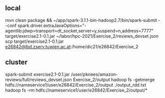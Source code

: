 
## local

mvn clean package && ~/app/spark-3.1.1-bin-hadoop2.7/bin/spark-submit --conf spark.driver.extraJavaOptions="-agentlib:jdwp=transport=dt_socket,server=y,suspend=n,address=7777" target/exercise2.1-0.1.jar ~/labor/hpc-2021/Exercise_2/reviews_devset.json 
scp target/exercise2.1-0.1.jar  e26842@lbd.zserv.tuwien.ac.at:/home/dic21/e26842/Exercise_2

## cluster
spark-submit exercise2.1-0.1.jar /user/pknees/amazon-reviews/full/reviews_devset.json Exercise_2/output
hadoop fs -getmerge hdfs://nameservice1/user/e26842/Exercise_2/output ./output_rdd.txt
hadoop fs -rm hdfs://nameservice1/user/e26842/Exercise_2/output/*